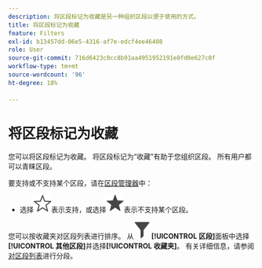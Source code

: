 ```yaml
---
description: 将区段标记为收藏是另一种组织区段以便于使用的方式。
title: 将区段标记为收藏
feature: Filters
exl-id: b13457dd-06e5-4316-af7e-edcf4ee46408
role: User
source-git-commit: 716d6423c0cc8b91aa4951952191e0fd0e627c0f
workflow-type: tm+mt
source-wordcount: '96'
ht-degree: 18%

---
```


# 将区段标记为收藏

您可以将区段标记为收藏。 将区段标记为“收藏”有助于您组织区段。 所有用户都可以青睐区段。

要支持或不支持某个区段，请在[区段管理器](/help/components/filters/manage-filters.md)中：

* 选择![星形大纲](/help/assets/icons/StarOutline.svg)表示支持，或选择![星形大纲](/help/assets/icons/Star.svg)表示不支持某个区段。

您可以按收藏夹对区段列表进行排序。 从![区段](/help/assets/icons/Filter.svg)**[!UICONTROL 区段]**&#x200B;面板中选择&#x200B;**[!UICONTROL 其他区段]**&#x200B;并选择&#x200B;**[!UICONTROL 收藏夹]**。 有关详细信息，请参阅[对区段列表](/help/components/filters/filters-filter.md)进行分段。
